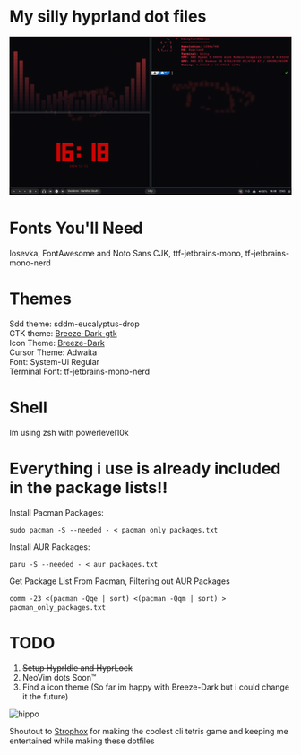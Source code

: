 # My silly hyprland dot files
![hippo](https://github.com/Kiaryy/DotFiles/blob/main/capture.png)
# Fonts You'll Need
Iosevka, FontAwesome and Noto Sans CJK, ttf-jetbrains-mono, tf-jetbrains-mono-nerd
# Themes
Sdd theme: sddm-eucalyptus-drop <br/>
GTK theme: [Breeze-Dark-gtk](https://github.com/simoniz0r/breeze-gtk) <br/>
Icon Theme: [Breeze-Dark](https://github.com/simoniz0r/breeze-gtk) <br/>
Cursor Theme: Adwaita <br/>
Font: System-Ui Regular <br/>
Terminal Font: tf-jetbrains-mono-nerd <br/>

# Shell
Im using zsh with powerlevel10k
# Everything i use is already included in the package lists!!
Install Pacman Packages:
```
sudo pacman -S --needed - < pacman_only_packages.txt
```
Install AUR Packages:
```
paru -S --needed - < aur_packages.txt
```
Get Package List From Pacman, Filtering out AUR Packages
```
comm -23 <(pacman -Qqe | sort) <(pacman -Qqm | sort) > pacman_only_packages.txt
```

# TODO
1. ~~Setup HyprIdle and HyprLock~~
2. NeoVim dots Soon™
3. Find a icon theme (So far im happy with Breeze-Dark but i could change it the future)

![hippo](https://media.tenor.com/qJRMLPlR3_8AAAAi/maxwell-cat.gif)

Shoutout to [Strophox](https://github.com/Strophox) for making the coolest cli tetris game and keeping me entertained while making these dotfiles
